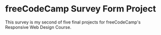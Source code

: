 # freeCodeCamp Survey Form Project

This survey is my second of five final projects for freeCodeCamp's Responsive
Web Design Course.
